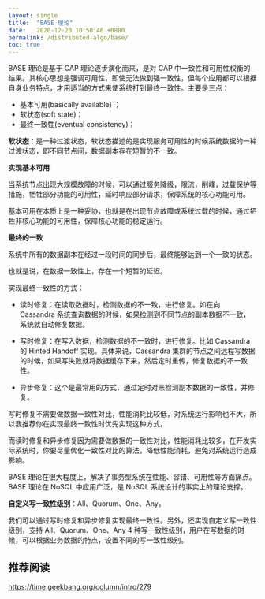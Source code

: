 ```yaml
---
layout: single
title:  "BASE 理论"
date:   2020-12-20 10:50:46 +0800
permalink: /distributed-algo/base/
toc: true
---
```




BASE 理论是基于 CAP 理论逐步演化而来，是对 CAP 中一致性和可用性权衡的结果。其核心思想是强调可用性，即使无法做到强一致性，但每个应用都可以根据自身业务特点，才用适当的方式来使系统打到最终一致性。主要是三点：

- 基本可用(basically available) ；
- 软状态(soft state)；
- 最终一致性(eventual consistency)；

**软状态**：是一种过渡状态，软状态描述的是实现服务可用性的时候系统数据的一种过渡状态，即不同节点间，数据副本存在短暂的不一致。



**实现基本可用**

当系统节点出现大规模故障的时候，可以通过服务降级，限流，削峰，过载保护等措施，牺牲部分功能的可用性，延时响应部分请求，保障系统的核心功能可用。

基本可用在本质上是一种妥协，也就是在出现节点故障或系统过载的时候，通过牺牲非核心功能的可用性，保障核心功能的稳定运行。



**最终的一致**

系统中所有的数据副本在经过一段时间的同步后，最终能够达到一个一致的状态。

也就是说，在数据一致性上，存在一个短暂的延迟。

实现最终一致性的方式：

- 读时修复：在读取数据时，检测数据的不一致，进行修复。如在向 Cassandra 系统查询数据的时候，如果检测到不同节点的副本数据不一致，系统就自动修复数据。

- 写时修复：在写入数据，检测数据的不一致时，进行修复。比如 Cassandra 的 Hinted Handoff 实现。具体来说，Cassandra 集群的节点之间远程写数据的时候，如果写失败就将数据缓存下来，然后定时重传，修复数据的不一致性。
- 异步修复：这个是最常用的方式，通过定时对账检测副本数据的一致性，并修复。



写时修复不需要做数据一致性对比，性能消耗比较低，对系统运行影响也不大，所以我推荐你在实现最终一致性时优先实现这种方式。

而读时修复和异步修复因为需要做数据的一致性对比，性能消耗比较多，在开发实际系统时，你要尽量优化一致性对比的算法，降低性能消耗，避免对系统运行造成影响。



BASE 理论在很大程度上，解决了事务型系统在性能、容错、可用性等方面痛点。BASE 理论在 NoSQL 中应用广泛，是 NoSQL 系统设计的事实上的理论支撑。



**自定义写一致性级别**：All、Quorum、One、Any，

我们可以通过写时修复和异步修复实现最终一致性。另外，还实现自定义写一致性级别，支持 All、Quorum、One、Any 4 种写一致性级别，用户在写数据的时候，可以根据业务数据的特点，设置不同的写一致性级别。





## 推荐阅读

https://time.geekbang.org/column/intro/279

